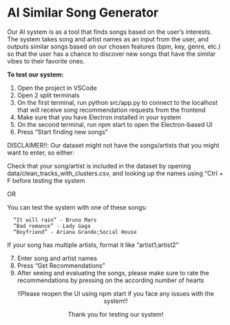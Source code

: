# AI Similar Song Generator

Our AI system is as a tool that finds songs based on the user’s interests. The system takes song and artist names as an input from the user, and outputs similar songs based on our chosen features (bpm, key, genre, etc.) so that the user has a chance to discover new songs that have the similar vibes to their favorite ones.

**To test our system:**

1. Open the project in VSCode
2. Open 2 split terminals
3. On the first terminal, run python src/app.py to connect to the localhost that will receive song recommendation requests from the frontend
4. Make sure that you have Electron installed in your system
5. On the second terminal, run npm start to open the Electron-based UI
6. Press “Start finding new songs”

DISCLAIMER‼️:
  Our dataset might not have the songs/artists that you might want to enter, so either:

  Check that your song/artist is included in the dataset by opening data/clean_tracks_with_clusters.csv, and looking up the names using “Ctrl + F before testing the system

  OR

  You can test the system with one of these songs:

	  “It will rain” - Bruno Mars
	  “Bad romance” - Lady Gaga
	  “Boyfriend” - Ariana Grande;Social House

  If your song has multiple artists, format it like “artist1;artist2”

7. Enter song and artist names
8. Press “Get Recommendations”
9. After seeing and evaluating the songs, please make sure to rate the recommendations by pressing on the according number of hearts

<p align="center">
‼️Please reopen the UI using npm start if you face any issues with the system‼️
</p>
<p align="center">
Thank you for testing our system!
</p>

